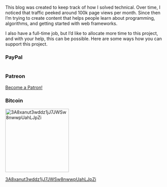 This blog was created to keep track of how I solved technical. Over time, I noticed that traffic peeked around 100k page views per month. Since then I’m trying to create content that helps people learn about programming, algorithms, and getting started with web frameworks.

I also have a full-time job, but I’d like to allocate more time to this project, and with your help, this can be possible. Here are some ways how you can support this project.

### <a href="#PayPal" class="headerlink" title="PayPal"></a>PayPal

<img src="https://www.paypal.com/en_US/i/scr/pixel.gif" width="1" height="1" />

### <a href="#Patreon" class="headerlink" title="Patreon"></a>Patreon

[Become a Patron!](https://www.patreon.com/bePatron?u=14300303)

### <a href="#Bitcoin" class="headerlink" title="Bitcoin"></a>Bitcoin

<img src="/images/bitcoin-qr.png" title="3A8xanut3wddz1jJ7JWSw8nwwpUahLJpZi" width="200" height="200" />

[3A8xanut3wddz1jJ7JWSw8nwwpUahLJpZi](bitcoin:3A8xanut3wddz1jJ7JWSw8nwwpUahLJpZi)
